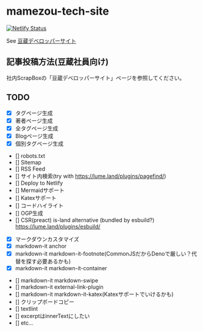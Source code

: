 # mamezou-tech-site

[![Netlify Status](https://api.netlify.com/api/v1/badges/585ee948-cb8f-4598-a37f-e6304bfee394/deploy-status)](https://app.netlify.com/sites/peaceful-bassi-80a807/deploys)

See [豆蔵デベロッパーサイト](https://developer.mamezou-tech.com/)

## 記事投稿方法(豆蔵社員向け)

社内ScrapBoxの「豆蔵デベロッパーサイト」ページを参照してください。

## TODO

- [x] タグページ生成
- [x] 著者ページ生成
- [x] 全タグページ生成
- [x] Blogページ生成
- [x] 個別タグページ生成
- [] robots.txt
- [] Sitemap
- [] RSS Feed
- [] サイト内検索(try with <https://lume.land/plugins/pagefind/>)
- [] Deploy to Netlify
- [] Mermaidサポート
- [] Katexサポート
- [] コードハイライト
- [] OGP生成
- [] CSR(preact) is-land alternative (bundled by esbuild?) <https://lume.land/plugins/esbuild/>
- [x] マークダウンカスタマイズ
- [x] markdown-it anchor
- [x] markdown-it markdown-it-footnote(CommonJSだからDenoで厳しい？代替を探す必要あるかも)
- [x] markdown-it markdown-it-container
- [] markdown-it markdown-swipe
- [] markdown-it external-link-plugin
- [] markdown-it markdown-it-katex(Katexサポートでいけるかも)
- [] クリップボードコピー
- [] textlint
- [] excerptはinnerTextにしたい
- [] etc...
